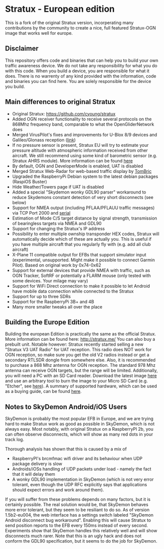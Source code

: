 # Stratux - European edition
This is a fork of the original Stratux version, incorperating many contributions by the community to create a
nice, full featured Stratux-OGN image that works well for europe.

## Disclaimer
This repository offers code and binaries that can help you to build your own traffic awareness device. We do not take any responsibility for what you do with this code. When you build a device, you are responsible for what it does. There is no warrenty of any kind provided with the information, code and binaries you can find here. You are solely responsible for the device you build.

## Main differences to original Stratux
* Original Stratux: https://github.com/cyoung/stratux
* Added OGN receiver functionality to receive several protocols on the 868Mhz frequency band, comparable to what the OpenGliderNetwork does
* Merged VirusPilot's fixes and improvements for U-Blox 8/9 devices and Galileo/Glonass reception ([link](https://github.com/VirusPilot))
* If no pressure sensor is present, Stratux EU will try to estimate your pressure altitude with atmospheric information received from other aircraft. We still recommend using some kind of barometric sensor (e.g. Stratux AHRS module). More information can be found [here](https://github.com/b3nn0/stratux/wiki/Altitudes-in-Stratux-EU)
* By default, OGN and DeveloperMode is enabled, UAT is disabled
* Merged Stratux Web-Radar for web-based traffic display by [TomBric](https://github.com/TomBric)
* Upgraded the RaspberryPi Debian system to the latest debian packages (RaspiOS Buster)
* Hide Weather/Towers page if UAT is disabled
* Added a special "Skydemon wonky GDL90 parser" workaround to reduce Skydemons constant detection of very short disconnects (see below)
* Support for NMEA output (including PFLAA/PFLAUU traffic messages) via TCP Port 2000 and [serial](https://github.com/b3nn0/stratux/wiki/Stratux-Serial-output-for-EFIS's-that-support-GDL90-or-Flarm-NMEA-over-serial)
* Estimation of Mode C/S target distance by signal strength, transmission of bearingless targets via NMEA and GDL90
* Support for changing the Stratux's IP address
* Possibility to enter multiple ownship transponder HEX codes, Stratux will automatically decide which of these are actually you. This is useful if you have multiple aircraft that you regularly fly with (e.g. add all club aircraft)
* X-Plane 11 compatible output for EFBs that support simulator input (experimental, unsupported. Might make it possible to connect Garmin Pilot). Based on original work by 0x74-0x62
* Support for external devices that provide NMEA with traffic, such as OGN Tracker, SoftRF or potentially a FLARM mouse (only tested with some devices. Your milage may vary)
* Support for WiFi Direct connection to make it possible to let Android have mobile data connection while connected to the Stratux
* Support for up to three SDRs
* Support for the RaspberryPi 3B+ and 4B
* Many more smaller tweaks all over the place

## Building the Europe Edition
Building the european Edition is practically the same as the official Stratux. More information can be found here:
http://stratux.me/
You can also buy a prebuilt unit.
Notable however: Stratux recently started selling a new "Stratux V3 UAT Radio" for UAT reception. This radio does NOT work for OGN reception, so make sure you get the old V2 radios instead or get a secondary RTLSDR dongle from somewhere else.
Also, it is recommended to purchase a 868 Mhz antenna for OGN reception. The standard 978 Mhz antenna can receive OGN targets, but the range will be limited.
Additionally, you will need a PC with an SD Card reader.
Download the latest image [here](https://github.com/b3nn0/stratux/releases)
and use an arbitrary tool to burn the image to your Micro SD Card (e.g. "Etcher", see [here](https://www.raspberrypi.org/documentation/installation/installing-images/)).
A summary of supported hardware, which can be used as a buying guide, can be found [here](https://github.com/b3nn0/stratux/wiki/Supported-Hardware).



## Notes to SkyDemon Android/iOS Users
SkyDemon is probably the most popular EFB in Europe, and we are trying hard to make Stratux work as good as possible in SkyDemon, which is not always easy. Most notably, with original Stratux on a RaspberryPI 2b, you can often observe disconnects, which will show as many red dots in your track log.

Thorough analysis has shown that this is caused by a mix of
- RaspberryPI's brcmfmac wifi driver and its behaviour when UDP package delivery is slow
- Androids/iOSs handling of UDP packets under load - namely the fact that it will delay them
- A wonky GDL90 implementation in SkyDemon (which is not very error tolerant, even though the UDP RFC explicitly says that applications should expect errors and work around them).

If you will suffer from these problems depends on many factors, but it is certainly possible.
The real solution would be, that SkyDemon behaves more error tolerant, but they seem to be resiliant to do so.
As of version 1.5b2-eu004, the web interface has a settings switch labeled "SkyDemon Android disconnect bug workaround". Enabling this will cause Stratux to send position reports to the EFB every 150ms instead of every second.
Experiments show that SkyDemon handles this relatively well and will show disconnects much rarer.
Note that this is an ugly hack and does not conform the GDL90 specification, but it seems to do the job for SkyDemon.


